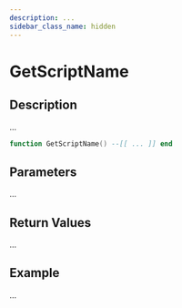 ```yaml
---
description: ...
sidebar_class_name: hidden
---
```


# GetScriptName

## Description

...

```lua
function GetScriptName() --[[ ... ]] end
```

## Parameters

...

## Return Values

...

## Example

...

